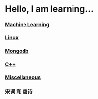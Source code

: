 # Hello, I am learning...


### [Machine Learning](http://suyulu.github.io/MachineLearning)


### [Linux](http://suyulu.github.io/linux)


### [Mongodb](http://suyulu.github.io/mongodb)


### [C++](http://suyulu.github.io/cpp)

### [Miscellaneous](http://suyulu.github.io/misc)


### [宋词](http://suyulu.github.io/songci) 和 [唐诗](http://suyulu.github.io/tangshi)


